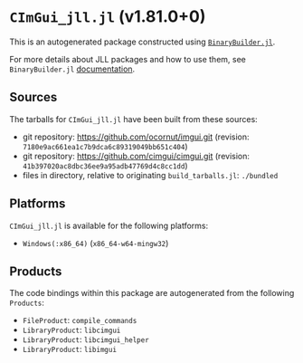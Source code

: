 # `CImGui_jll.jl` (v1.81.0+0)

This is an autogenerated package constructed using [`BinaryBuilder.jl`](https://github.com/JuliaPackaging/BinaryBuilder.jl).

For more details about JLL packages and how to use them, see `BinaryBuilder.jl` [documentation](https://juliapackaging.github.io/BinaryBuilder.jl/dev/jll/).

## Sources

The tarballs for `CImGui_jll.jl` have been built from these sources:

* git repository: https://github.com/ocornut/imgui.git (revision: `7180e9ac661ea1c7b9dca6c89319049bb651c404`)
* git repository: https://github.com/cimgui/cimgui.git (revision: `41b397020ac8dbc36ee9a95adb47769d4c8cc1dd`)
* files in directory, relative to originating `build_tarballs.jl`: `./bundled`

## Platforms

`CImGui_jll.jl` is available for the following platforms:

* `Windows(:x86_64)` (`x86_64-w64-mingw32`)

## Products

The code bindings within this package are autogenerated from the following `Products`:

* `FileProduct`: `compile_commands`
* `LibraryProduct`: `libcimgui`
* `LibraryProduct`: `libcimgui_helper`
* `LibraryProduct`: `libimgui`
